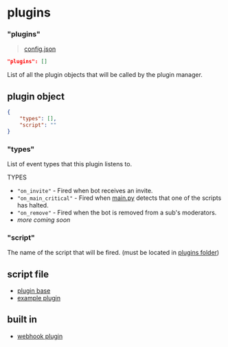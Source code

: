 # plugins

### **"plugins"**

> [config.json](./config.md)

```json
"plugins": []
```

List of all the plugin objects that will be called by the plugin manager.

## **plugin object**

```json
{
    "types": [],
    "script": ""
}
```

### **"types"**

List of event types that this plugin listens to.

TYPES

-   `"on_invite"` - Fired when bot receives an invite.
-   `"on_main_critical"` - Fired when [main.py](../../src/main.py) detects that one of the scripts has halted.
-   `"on_remove"` - Fired when the bot is removed from a sub's moderators.
-   _more coming soon_

### **"script"**

The name of the script that will be fired. (must be located in [plugins folder](../../plugins))

## **script file**

-   [plugin base](../../plugins/_plugin_base.py)
-   [example plugin](../../plugins/webhook_plugin.py)

## **built in**

-   [webhook plugin](./plugins_/webhook_plugin.md)
